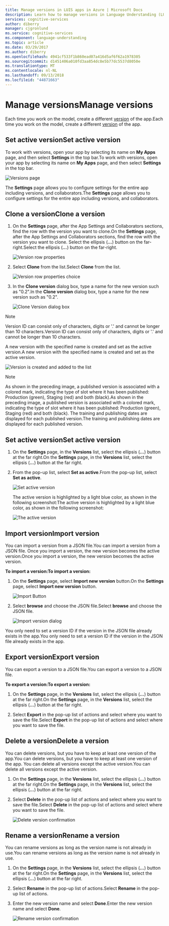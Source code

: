 ```yaml
---
title: Manage versions in LUIS apps in Azure | Microsoft Docs
description: Learn how to manage versions in Language Understanding (LUIS) applications.
services: cognitive-services
author: diberry
manager: cjgronlund
ms.service: cognitive-services
ms.component: language-understanding
ms.topic: article
ms.date: 03/29/2017
ms.author: diberry
ms.openlocfilehash: 4941cf533f1b860ead07a416d5af6f62a1978305
ms.sourcegitcommit: d1451406a010fd3aa854dc8e5b77dc5537d8050e
ms.translationtype: MT
ms.contentlocale: nl-NL
ms.lasthandoff: 09/13/2018
ms.locfileid: "44871663"
---
```

# <a name="manage-versions"></a><span data-ttu-id="602ee-103">Manage versions</span><span class="sxs-lookup"><span data-stu-id="602ee-103">Manage versions</span></span>

<span data-ttu-id="602ee-104">Each time you work on the model, create a different [version](luis-concept-version.md) of the app.</span><span class="sxs-lookup"><span data-stu-id="602ee-104">Each time you work on the model, create a different [version](luis-concept-version.md) of the app.</span></span> 

## <a name="set-active-version"></a><span data-ttu-id="602ee-105">Set active version</span><span class="sxs-lookup"><span data-stu-id="602ee-105">Set active version</span></span>
<span data-ttu-id="602ee-106">To work with versions, open your app by selecting its name on **My Apps** page, and then select **Settings** in the top bar.</span><span class="sxs-lookup"><span data-stu-id="602ee-106">To work with versions, open your app by selecting its name on **My Apps** page, and then select **Settings** in the top bar.</span></span>

![Versions page](./media/luis-how-to-manage-versions/settings.png)

<span data-ttu-id="602ee-108">The **Settings** page allows you to configure settings for the entire app including versions, and collaborators.</span><span class="sxs-lookup"><span data-stu-id="602ee-108">The **Settings** page allows you to configure settings for the entire app including versions, and collaborators.</span></span> 

## <a name="clone-a-version"></a><span data-ttu-id="602ee-109">Clone a version</span><span class="sxs-lookup"><span data-stu-id="602ee-109">Clone a version</span></span>
1. <span data-ttu-id="602ee-110">On the **Settings** page, after the App Settings and Collaborators sections, find the row with the version you want to clone.</span><span class="sxs-lookup"><span data-stu-id="602ee-110">On the **Settings** page, after the App Settings and Collaborators sections, find the row with the version you want to clone.</span></span> <span data-ttu-id="602ee-111">Select the ellipsis (***...***) button on the far-right.</span><span class="sxs-lookup"><span data-stu-id="602ee-111">Select the ellipsis (***...***) button on the far-right.</span></span> 

    ![Version row properties](./media/luis-how-to-manage-versions/version-section.png)

2. <span data-ttu-id="602ee-113">Select **Clone** from the list.</span><span class="sxs-lookup"><span data-stu-id="602ee-113">Select **Clone** from the list.</span></span>

    ![Version row properties choice](./media/luis-how-to-manage-versions/version-three-dots-modal.png)

3. <span data-ttu-id="602ee-115">In the **Clone version** dialog box, type a name for the new version such as "0.2".</span><span class="sxs-lookup"><span data-stu-id="602ee-115">In the **Clone version** dialog box, type a name for the new version such as "0.2".</span></span>

   ![Clone Version dialog box](./media/luis-how-to-manage-versions/version-clone-version-dialog.png)
 
 > [!NOTE]
 > <span data-ttu-id="602ee-117">Version ID can consist only of characters, digits or '.' and cannot be longer than 10 characters.</span><span class="sxs-lookup"><span data-stu-id="602ee-117">Version ID can consist only of characters, digits or '.' and cannot be longer than 10 characters.</span></span>
 
 <span data-ttu-id="602ee-118">A new version with the specified name is created and set as the active version.</span><span class="sxs-lookup"><span data-stu-id="602ee-118">A new version with the specified name is created and set as the active version.</span></span>
 
  ![Version is created and added to the list](./media/luis-how-to-manage-versions/new-version.png)

 > [!NOTE]
 > <span data-ttu-id="602ee-120">As shown in the preceding image, a published version is associated with a colored mark, indicating the type of slot where it has been published: Production (green), Staging (red) and both (black).</span><span class="sxs-lookup"><span data-stu-id="602ee-120">As shown in the preceding image, a published version is associated with a colored mark, indicating the type of slot where it has been published: Production (green), Staging (red) and both (black).</span></span> <span data-ttu-id="602ee-121">The training and publishing dates are displayed for each published version.</span><span class="sxs-lookup"><span data-stu-id="602ee-121">The training and publishing dates are displayed for each published version.</span></span>

## <a name="set-active-version"></a><span data-ttu-id="602ee-122">Set active version</span><span class="sxs-lookup"><span data-stu-id="602ee-122">Set active version</span></span>
1. <span data-ttu-id="602ee-123">On the **Settings** page, in the **Versions** list, select the ellipsis (***...***) button at the far right.</span><span class="sxs-lookup"><span data-stu-id="602ee-123">On the **Settings** page, in the **Versions** list, select the ellipsis (***...***) button at the far right.</span></span>

2. <span data-ttu-id="602ee-124">From the pop-up list, select **Set as active**.</span><span class="sxs-lookup"><span data-stu-id="602ee-124">From the pop-up list, select **Set as active**.</span></span>

    ![Set active version](./media/luis-how-to-manage-versions/set-active-version.png)

    <span data-ttu-id="602ee-126">The active version is highlighted by a light blue color, as shown in the following screenshot:</span><span class="sxs-lookup"><span data-stu-id="602ee-126">The active version is highlighted by a light blue color, as shown in the following screenshot:</span></span>

    ![The active version](./media/luis-how-to-manage-versions/set-active-version-done.png) 


## <a name="import-version"></a><span data-ttu-id="602ee-128">Import version</span><span class="sxs-lookup"><span data-stu-id="602ee-128">Import version</span></span>
<span data-ttu-id="602ee-129">You can import a version from a JSON file.</span><span class="sxs-lookup"><span data-stu-id="602ee-129">You can import a version from a JSON file.</span></span> <span data-ttu-id="602ee-130">Once you import a version, the new version becomes the active version.</span><span class="sxs-lookup"><span data-stu-id="602ee-130">Once you import a version, the new version becomes the active version.</span></span>

<span data-ttu-id="602ee-131">**To import a version:**</span><span class="sxs-lookup"><span data-stu-id="602ee-131">**To import a version:**</span></span>

1. <span data-ttu-id="602ee-132">On the **Settings** page, select **Import new version** button.</span><span class="sxs-lookup"><span data-stu-id="602ee-132">On the **Settings** page, select **Import new version** button.</span></span>

    ![Import Button](./media/luis-how-to-manage-versions/import-version.png)

2. <span data-ttu-id="602ee-134">Select **browse** and choose the JSON file.</span><span class="sxs-lookup"><span data-stu-id="602ee-134">Select **browse** and choose the JSON file.</span></span>

    ![Import version dialog](./media/luis-how-to-manage-versions/import-version-dialog.png)

<span data-ttu-id="602ee-136">You only need to set a version ID if the version in the JSON file already exists in the app.</span><span class="sxs-lookup"><span data-stu-id="602ee-136">You only need to set a version ID if the version in the JSON file already exists in the app.</span></span>

## <a name="export-version"></a><span data-ttu-id="602ee-137">Export version</span><span class="sxs-lookup"><span data-stu-id="602ee-137">Export version</span></span>
<span data-ttu-id="602ee-138">You can export a version to a JSON file.</span><span class="sxs-lookup"><span data-stu-id="602ee-138">You can export a version to a JSON file.</span></span>

<span data-ttu-id="602ee-139">**To export a version:**</span><span class="sxs-lookup"><span data-stu-id="602ee-139">**To export a version:**</span></span>

1. <span data-ttu-id="602ee-140">On the **Settings** page, in the **Versions** list, select the ellipsis (***...***) button at the far right.</span><span class="sxs-lookup"><span data-stu-id="602ee-140">On the **Settings** page, in the **Versions** list, select the ellipsis (***...***) button at the far right.</span></span>

2. <span data-ttu-id="602ee-141">Select **Export** in the pop-up list of actions and select where you want to save the file.</span><span class="sxs-lookup"><span data-stu-id="602ee-141">Select **Export** in the pop-up list of actions and select where you want to save the file.</span></span>

## <a name="delete-a-version"></a><span data-ttu-id="602ee-142">Delete a version</span><span class="sxs-lookup"><span data-stu-id="602ee-142">Delete a version</span></span>
<span data-ttu-id="602ee-143">You can delete versions, but you have to keep at least one version of the app.</span><span class="sxs-lookup"><span data-stu-id="602ee-143">You can delete versions, but you have to keep at least one version of the app.</span></span> <span data-ttu-id="602ee-144">You can delete all versions except the active version.</span><span class="sxs-lookup"><span data-stu-id="602ee-144">You can delete all versions except the active version.</span></span> 

1. <span data-ttu-id="602ee-145">On the **Settings** page, in the **Versions** list, select the ellipsis (***...***) button at the far right.</span><span class="sxs-lookup"><span data-stu-id="602ee-145">On the **Settings** page, in the **Versions** list, select the ellipsis (***...***) button at the far right.</span></span>

2. <span data-ttu-id="602ee-146">Select **Delete** in the pop-up list of actions and select where you want to save the file.</span><span class="sxs-lookup"><span data-stu-id="602ee-146">Select **Delete** in the pop-up list of actions and select where you want to save the file.</span></span>

    ![Delete version confirmation](./media/luis-how-to-manage-versions/delete-menu.png) 


## <a name="rename-a-version"></a><span data-ttu-id="602ee-148">Rename a version</span><span class="sxs-lookup"><span data-stu-id="602ee-148">Rename a version</span></span>
<span data-ttu-id="602ee-149">You can rename versions as long as the version name is not already in use.</span><span class="sxs-lookup"><span data-stu-id="602ee-149">You can rename versions as long as the version name is not already in use.</span></span>  

1. <span data-ttu-id="602ee-150">On the **Settings** page, in the **Versions** list, select the ellipsis (***...***) button at the far right.</span><span class="sxs-lookup"><span data-stu-id="602ee-150">On the **Settings** page, in the **Versions** list, select the ellipsis (***...***) button at the far right.</span></span>

2. <span data-ttu-id="602ee-151">Select **Rename** in the pop-up list of actions.</span><span class="sxs-lookup"><span data-stu-id="602ee-151">Select **Rename** in the pop-up list of actions.</span></span>

3. <span data-ttu-id="602ee-152">Enter the new version name and select **Done**.</span><span class="sxs-lookup"><span data-stu-id="602ee-152">Enter the new version name and select **Done**.</span></span>

    ![Rename version confirmation](./media/luis-how-to-manage-versions/rename-popup.png) 
